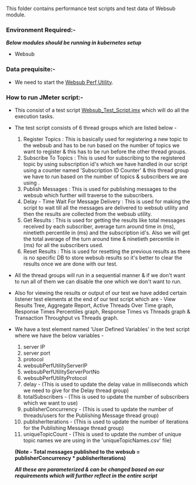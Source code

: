 This folder contains performance test scripts and test data of Websub module.

### Environment Required:-
***Below modules should be running in kubernetes setup***

* Websub

### Data prequisite:-
* We need to start the [Websub Perf Utility](https://github.com/mosip/mosip-performance-tests-mt/tree/1.2.0/utilities/websub-perf-utility).

### How to run JMeter script:-
* This consist of a test script [Websub_Test_Script.jmx](https://github.com/mosip/mosip-performance-tests-mt/blob/1.2.0/commons/websub/script/Websub_Test_Script.jmx) which will do all the execution tasks.
* The test script consists of 6 thread groups which are listed below - 
   1. Register Topics : This is basically used for registering a new topic to the websub and has to be run based on the number of topics we want to register & this has to be run before the other thread groups.
   2. Subscribe To Topics : This is used for subscribing to the registered topic by using subscription id's which we have handled in our script using a counter named 'Subscription ID Counter' & this thread group we have to run based on the number of topics & subscribers we are using .
   3. Publish Messages : This is used for publishing messages to the websub which further will traverse to the subscribers.
   4. Delay - Time Wait For Message Delivery : This is used for making the script to wait till all the messages are delivered to websub utility and then the results are collected from the websub utility.
   5. Get Results : This is used for getting the results like total messages received by each subscriber, average turn around time in (ms), ninetieth percentile in (ms) and the subscription id's. Also we will get the total average of the turn around time & ninetieth percentile in (ms) for all the subscribers used.
   6. Reset Results : This is used for resetting the previous results as there is no specific DB to store websub results so it's better to clear the results once we are done with our test.
      
* All the thread groups will run in a sequential manner & if we don't want to run all of them we can disable the one which we don't want to run.
* Also for viewing the results or output of our test we have added certain listener test elements at the end of our test script which are - View Results Tree, Aggregate Report, Active Threads Over Time graph, Response Times Percentiles graph, Response Times vs Threads graph & Transaction Throughput vs Threads graph.
* We have a test element named 'User Defined Variables' in the test script where we have the below variables - 
   1. server IP
   2. server port
   3. protocol
   4. websubPerfUtilityServerIP
   5. websubPerfUtilityServerPortNo
   6. websubPerfUtilityProtocol
   7. delay - (This is used to update the delay value in milliseconds which we need to give for the Delay thread group)
   8. totalSubscribers - (This is used to update the number of subscribers which we want to use)
   9. publisherConcurrency - (This is used to update the number of threads/users for the Publishing Message thread group)
   10. publisherIterations - (This is used to update the number of iterations for the Publishing Message thread group)
   11. uniqueTopicCount - (This is used to update the number of unique topic names we are using in the 'uniqueTopicNames.csv' file)
   
   **(Note - Total messages published to the websub = publisherConcurrency * publisherIterations)**
   
  ***All these are parameterized & can be changed based on our requirements which will further reflect in the entire script***
